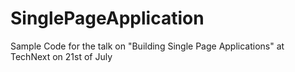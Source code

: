 SinglePageApplication
=====================

Sample Code for the talk on "Building Single Page Applications" at TechNext on 21st of July
